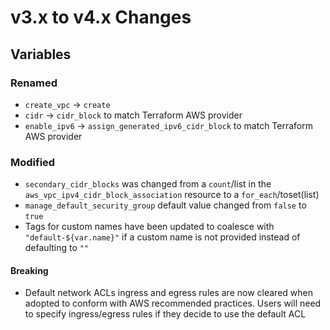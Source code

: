 # v3.x to v4.x Changes

## Variables

### Renamed

- `create_vpc` -> `create`
- `cidr` -> `cidr_block` to match Terraform AWS provider
- `enable_ipv6` -> `assign_generated_ipv6_cidr_block` to match Terraform AWS provider

### Modified

- `secondary_cidr_blocks` was changed from a `count`/list in the `aws_vpc_ipv4_cidr_block_association` resource to a `for_each`/toset(list)
- `manage_default_security_group` default value changed from `false` to `true`
- Tags for custom names have been updated to coalesce with `"default-${var.name}"` if a custom name is not provided instead of defaulting to `""`


#### Breaking

- Default network ACLs ingress and egress rules are now cleared when adopted to conform with AWS recommended practices. Users will need to specify ingress/egress rules if they decide to use the default ACL
